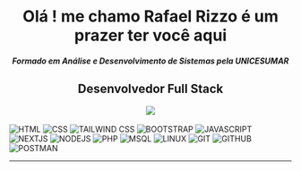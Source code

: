 <h1 align="center"> <strong>Olá ! me chamo Rafael Rizzo é um prazer ter você aqui</strong> </h1>
<h5 align="center">Formado em Análise e Desenvolvimento de Sistemas pela UNICESUMAR</h5>
<h2 align="center">Desenvolvedor Full Stack</h2>

<div align="center">
 <img src="https://streak-stats.demolab.com?user=rafaelRizzo&theme=highcontrast&locale=pt_BR&card_width=600)](https://git.io/streak-stats">
</div>

<div align="center">
<!--   <img width="450px" src="https://github-readme-stats.vercel.app/api/top-langs/?username=rafaelRizzo&layout=compact&langs_count=7&theme=dracula"/> -->
</div>
<div style="display: inline_block"><br>
    <img src="https://img.shields.io/badge/HTML5-E34F26?style=for-the-badge&logo=html5&logoColor=white" alt="HTML"/>
    <img src="https://img.shields.io/badge/CSS3-1572B6?style=for-the-badge&logo=css3&logoColor=white" alt="CSS"/>
    <img src="https://img.shields.io/badge/tailwindcss-%2338B2AC.svg?style=for-the-badge&logo=tailwind-css&logoColor=white" alt="TAILWIND CSS"/>
    <img src="https://img.shields.io/badge/Bootstrap-563D7C?style=for-the-badge&logo=bootstrap&logoColor=white" alt="BOOTSTRAP"/>
    <img src="https://img.shields.io/badge/JavaScript-F7DF1E?style=for-the-badge&logo=javascript&logoColor=black" alt="JAVASCRIPT"/>
    <img src="https://img.shields.io/badge/Next-black?style=for-the-badge&logo=next.js&logoColor=white" alt="NEXTJS"/>    
    <img src="https://img.shields.io/badge/node.js-6DA55F?style=for-the-badge&logo=node.js&logoColor=white" alt="NODEJS"/>
    <img src="https://img.shields.io/badge/PHP-777BB4?style=for-the-badge&logo=php&logoColor=white" alt="PHP"/>
    <img src="https://img.shields.io/badge/MySQL-00000F?style=for-the-badge&logo=mysql&logoColor=white" alt="MSQL"/>    
    <img src="https://img.shields.io/badge/Linux-000?style=for-the-badge&logo=linux&logoColor=FCC624" alt="LINUX"/>
    <img src="https://img.shields.io/badge/GIT-E44C30?style=for-the-badge&logo=git&logoColor=white" alt="GIT"/>
    <img src="https://img.shields.io/badge/GitHub-100000?style=for-the-badge&logo=github&logoColor=white" alt="GITHUB"/>
    <img src="https://img.shields.io/badge/Postman-FF6C37.svg?style=for-the-badge&logo=Postman&logoColor=white" alt="POSTMAN"/>
</div>
  <hr>
<div> 
   <a href="https://www.instagram.com/rafael_breschi/" target="_blank">
   <a href="https://br.linkedin.com/in/rafael-rizzo-breschi-b02547216" target="_blank">
</div>

